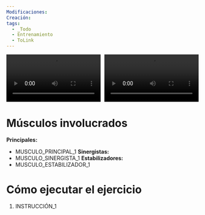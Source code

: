 ```yaml
---
Modificaciones:
Creación:
tags:
  - _Todo
  - Entrenamiento
  - ToLink
---
```


<div style="display: grid; grid-template-columns: 1fr 1fr; gap: 10px; width: 100%;">
  <video src="VIDEO_1" controls style="width: 100%;"></video>
  <video src="VIDEO_2" controls style="width: 100%;"></video>
  <!-- Añade más vídeos duplicando la línea anterior si es necesario -->
</div>

 # Músculos involucrados
**Principales:**
* MUSCULO_PRINCIPAL_1
**Sinergistas:**
* MUSCULO_SINERGISTA_1
**Estabilizadores:**
* MUSCULO_ESTABILIZADOR_1
 
 # Cómo ejecutar el ejercicio
1. INSTRUCCIÓN_1
